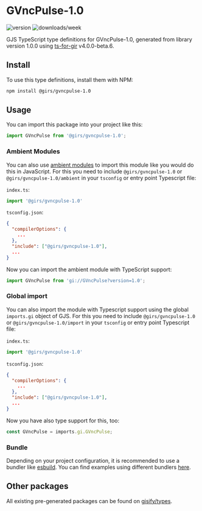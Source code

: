 
# GVncPulse-1.0

![version](https://img.shields.io/npm/v/@girs/gvncpulse-1.0)
![downloads/week](https://img.shields.io/npm/dw/@girs/gvncpulse-1.0)


GJS TypeScript type definitions for GVncPulse-1.0, generated from library version 1.0.0 using [ts-for-gir](https://github.com/gjsify/ts-for-gir) v4.0.0-beta.6.


## Install

To use this type definitions, install them with NPM:
```bash
npm install @girs/gvncpulse-1.0
```

## Usage

You can import this package into your project like this:
```ts
import GVncPulse from '@girs/gvncpulse-1.0';
```

### Ambient Modules

You can also use [ambient modules](https://github.com/gjsify/ts-for-gir/tree/main/packages/cli#ambient-modules) to import this module like you would do this in JavaScript.
For this you need to include `@girs/gvncpulse-1.0` or `@girs/gvncpulse-1.0/ambient` in your `tsconfig` or entry point Typescript file:

`index.ts`:
```ts
import '@girs/gvncpulse-1.0'
```

`tsconfig.json`:
```json
{
  "compilerOptions": {
    ...
  },
  "include": ["@girs/gvncpulse-1.0"],
  ...
}
```

Now you can import the ambient module with TypeScript support: 

```ts
import GVncPulse from 'gi://GVncPulse?version=1.0';
```

### Global import

You can also import the module with Typescript support using the global `imports.gi` object of GJS.
For this you need to include `@girs/gvncpulse-1.0` or `@girs/gvncpulse-1.0/import` in your `tsconfig` or entry point Typescript file:

`index.ts`:
```ts
import '@girs/gvncpulse-1.0'
```

`tsconfig.json`:
```json
{
  "compilerOptions": {
    ...
  },
  "include": ["@girs/gvncpulse-1.0"],
  ...
}
```

Now you have also type support for this, too:

```ts
const GVncPulse = imports.gi.GVncPulse;
```

### Bundle

Depending on your project configuration, it is recommended to use a bundler like [esbuild](https://esbuild.github.io/). You can find examples using different bundlers [here](https://github.com/gjsify/ts-for-gir/tree/main/examples).

## Other packages

All existing pre-generated packages can be found on [gjsify/types](https://github.com/gjsify/types).


